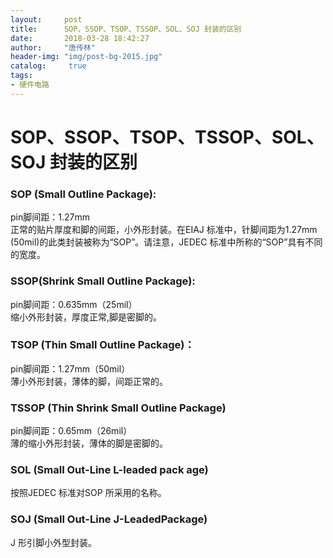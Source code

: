 ```yaml
---
layout:		post
title: 		SOP、SSOP、TSOP、TSSOP、SOL、SOJ 封装的区别
date: 		2018-03-28 18:42:27
author:		"唐传林"
header-img: "img/post-bg-2015.jpg"
catalog:	 true
tags:
- 硬件电路
---
```

#  SOP、SSOP、TSOP、TSSOP、SOL、SOJ 封装的区别

###  SOP (Small Outline Package):

pin脚间距：1.27mm  
正常的贴片厚度和脚的间距，小外形封装。在EIAJ 标准中，针脚间距为1.27mm (50mil)的此类封装被称为“SOP”。请注意，JEDEC
标准中所称的“SOP”具有不同的宽度。

###  SSOP(Shrink Small Outline Package):

pin脚间距：0.635mm（25mil）  
缩小外形封装，厚度正常,脚是密脚的。

###  TSOP (Thin Small Outline Package)：

pin脚间距：1.27mm（50mil）  
薄小外形封装，薄体的脚，间距正常的。

###  TSSOP (Thin Shrink Small Outline Package)

pin脚间距：0.65mm（26mil）  
薄的缩小外形封装，薄体的脚是密脚的。

###  SOL (Small Out-Line L-leaded pack age)

按照JEDEC 标准对SOP 所采用的名称。

###  SOJ (Small Out-Line J-LeadedPackage)

J 形引脚小外型封装。

